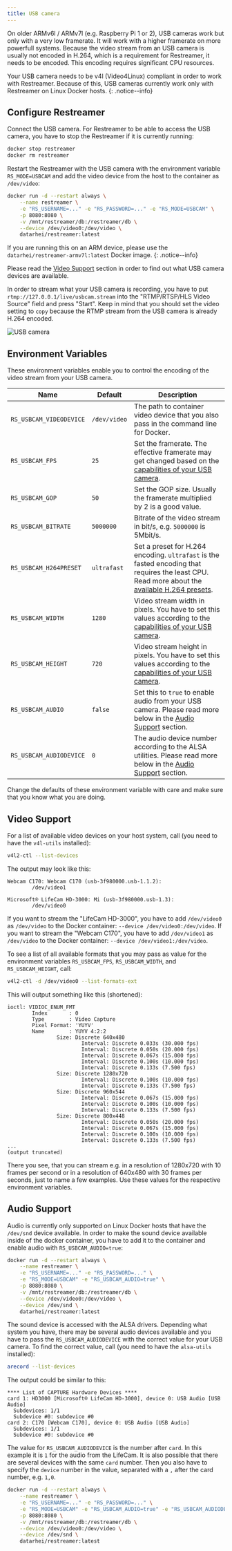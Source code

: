 ```yaml
---
title: USB camera
---
```


On older ARMv6l / ARMv7l (e.g. Raspberry Pi 1 or 2), USB cameras work but only with a very low framerate. It will work with a higher
framerate on more powerfull systems. Because the video stream from an USB camera is usually not encoded in H.264, which is a
requirement for Restreamer, it needs to be encoded. This encoding requires significant CPU resources.

Your USB camera needs to be v4l (Video4Linux) compliant in order to work with Restreamer. Because of this, USB cameras currently work only with
Restreamer on Linux Docker hosts.
{: .notice--info}

## Configure Restreamer

Connect the USB camera. For Restreamer to be able to access the USB camera, you have to stop the Restreamer if it is currently running:

```sh
docker stop restreamer
docker rm restreamer
```

Restart the Restreamer with the USB camera with the environment variable `RS_MODE=USBCAM` and add the video device from the host to the container as `/dev/video`:

```sh 
docker run -d --restart always \
    --name restreamer \
    -e "RS_USERNAME=..." -e "RS_PASSWORD=..." -e "RS_MODE=USBCAM" \
    -p 8080:8080 \
    -v /mnt/restreamer/db:/restreamer/db \
    --device /dev/video0:/dev/video \
    datarhei/restreamer:latest
```

If you are running this on an ARM device, please use the `datarhei/restreamer-armv7l:latest` Docker image.
{: .notice--info}

Please read the [Video Support](#video-support) section in order to find out what USB camera devices are available.

In order to stream what your USB camera is recording, you have to put `rtmp://127.0.0.1/live/usbcam.stream` into
the "RTMP/RTSP/HLS Video Source" field and press "Start". Keep in mind that you should set the video setting to `copy`
because the RTMP stream from the USB camera is already H.264 encoded.

![USB camera](../img/guides-usbcam-url.png)

## Environment Variables

These environment variables enable you to control the encoding of the video stream from your USB camera.

| Name | Default | Description |
|------|---------|-------------|
| `RS_USBCAM_VIDEODEVICE` | `/dev/video` | The path to container video device that you also pass in the command line for Docker. |
| `RS_USBCAM_FPS` | `25` | Set the framerate. The effective framerate may get changed based on the [capabilities of your USB camera](#video-support). |
| `RS_USBCAM_GOP` | `50` | Set the GOP size. Usually the framerate multiplied by 2 is a good value. |
| `RS_USBCAM_BITRATE` | `5000000` | Bitrate of the video stream in bit/s, e.g. `5000000` is 5Mbit/s. |
| `RS_USBCAM_H264PRESET` | `ultrafast` | Set a preset for H.264 encoding. `ultrafast` is the fasted encoding that requires the least CPU. Read more about the [available H.264 presets](http://dev.beandog.org/x264_preset_reference.html). |
| `RS_USBCAM_WIDTH` | `1280` | Video stream width in pixels. You have to set this values according to the [capabilities of your USB camera](#video-support). |
| `RS_USBCAM_HEIGHT` | `720` | Video stream height in pixels. You have to set this values according to the [capabilities of your USB camera](#video-support). |
| `RS_USBCAM_AUDIO` | `false` | Set this to `true` to enable audio from your USB camera. Please read more below in the [Audio Support](#audio-support) section. |
| `RS_USBCAM_AUDIODEVICE` | `0` | The audio device number according to the ALSA utilities. Please read more below in the [Audio Support](#audio-support) section. |

Change the defaults of these environment variable with care and make sure that you know what you are doing.

## Video Support

For a list of available video devices on your host system, call (you need to have the `v4l-utils` installed):

```sh
v4l2-ctl --list-devices
```

The output may look like this:

```
Webcam C170: Webcam C170 (usb-3f980000.usb-1.1.2):
        /dev/video1

Microsoft® LifeCam HD-3000: Mi (usb-3f980000.usb-1.3):
        /dev/video0
```

If you want to stream the "LifeCam HD-3000", you have to add `/dev/video0` as `/dev/video` to the Docker container: `--device /dev/video0:/dev/video`.
If you want to stream the "Webcam C170", you have to add `/dev/video1` as `/dev/video` to the Docker container: `--device /dev/video1:/dev/video`.

To see a list of all available formats that you may pass as value for the environment variables `RS_USBCAM_FPS`, `RS_USBCAM_WIDTH`, and `RS_USBCAM_HEIGHT`, call:

```sh
v4l2-ctl -d /dev/video0 --list-formats-ext
```

This will output something like this (shortened):

```
ioctl: VIDIOC_ENUM_FMT
        Index       : 0
        Type        : Video Capture
        Pixel Format: 'YUYV'
        Name        : YUYV 4:2:2
                Size: Discrete 640x480
                        Interval: Discrete 0.033s (30.000 fps)
                        Interval: Discrete 0.050s (20.000 fps)
                        Interval: Discrete 0.067s (15.000 fps)
                        Interval: Discrete 0.100s (10.000 fps)
                        Interval: Discrete 0.133s (7.500 fps)
                Size: Discrete 1280x720
                        Interval: Discrete 0.100s (10.000 fps)
                        Interval: Discrete 0.133s (7.500 fps)
                Size: Discrete 960x544
                        Interval: Discrete 0.067s (15.000 fps)
                        Interval: Discrete 0.100s (10.000 fps)
                        Interval: Discrete 0.133s (7.500 fps)
                Size: Discrete 800x448
                        Interval: Discrete 0.050s (20.000 fps)
                        Interval: Discrete 0.067s (15.000 fps)
                        Interval: Discrete 0.100s (10.000 fps)
                        Interval: Discrete 0.133s (7.500 fps)
...
(output truncated)
```

There you see, that you can stream e.g. in a resolution of 1280x720 with 10 frames per second or in a resolution of 640x480 with 30 frames per seconds,
just to name a few examples. Use these values for the respective environment variables.

## Audio Support

Audio is currently only supported on Linux Docker hosts that have the `/dev/snd` device available. In order to make the sound device
available inside of the docker container, you have to add it to the container and enable audio with `RS_USBCAM_AUDIO=true`:

```sh
docker run -d --restart always \
    --name restreamer \
    -e "RS_USERNAME=..." -e "RS_PASSWORD=..." \
    -e "RS_MODE=USBCAM" -e "RS_USBCAM_AUDIO=true" \
    -p 8080:8080 \
    -v /mnt/restreamer/db:/restreamer/db \
    --device /dev/video0:/dev/video \
    --device /dev/snd \
    datarhei/restreamer:latest
```

The sound device is accessed with the ALSA drivers. Depending what system you have, there may be several audio devices available and you have to
pass the `RS_USBCAM_AUDIODEVICE` with the correct value for your USB camera. To find the correct value, call (you need to have the `alsa-utils` installed):

```sh
arecord --list-devices
```

The output could be similar to this:

```
**** List of CAPTURE Hardware Devices ****
card 1: HD3000 [Microsoft® LifeCam HD-3000], device 0: USB Audio [USB Audio]
  Subdevices: 1/1
  Subdevice #0: subdevice #0
card 2: C170 [Webcam C170], device 0: USB Audio [USB Audio]
  Subdevices: 1/1
  Subdevice #0: subdevice #0
```

The value for `RS_USBCAM_AUDIODEVICE` is the number after `card`. In this example it is `1` for the audio from the LifeCam. It is also possible that
there are several devices with the same `card` number. Then you also have to specify the `device` number in the value, separated with a `,` after
the card number, e.g. `1,0`.

```sh
docker run -d --restart always \
    --name restreamer \
    -e "RS_USERNAME=..." -e "RS_PASSWORD=..." \
    -e "RS_MODE=USBCAM" -e "RS_USBCAM_AUDIO=true" -e "RS_USBCAM_AUDIODEVICE=1,0" \
    -p 8080:8080 \
    -v /mnt/restreamer/db:/restreamer/db \
    --device /dev/video0:/dev/video \
    --device /dev/snd \
    datarhei/restreamer:latest
```

